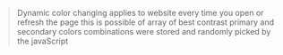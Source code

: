 > Dynamic color changing applies to  website every time you open or refresh the page this is possible of array of best contrast primary and secondary colors combinations were stored and randomly picked by the javaScript
